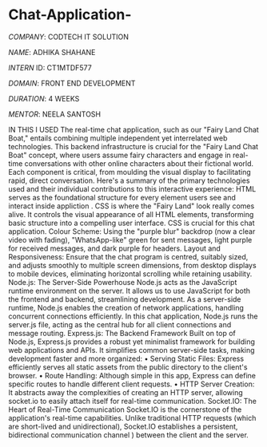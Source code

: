 # Chat-Application-

*COMPANY*: CODTECH IT SOLUTION

*NAME*: ADHIKA SHAHANE

*INTERN* ID: CT1MTDF577

*DOMAIN*: FRONT END DEVELOPMENT

*DURATION*: 4 WEEKS

*MENTOR*: NEELA SANTOSH

IN THIS I USED 
The real-time chat application, such as our "Fairy Land Chat Boat," entails combining multiple independent yet interrelated web technologies. This backend infrastructure is crucial for the "Fairy Land Chat Boat" concept, where users assume fairy characters and engage in real-time conversations with other online characters about their fictional world.
Each component is critical, from moulding the visual display to facilitating rapid, direct conversation. Here's a summary of the primary technologies used and their individual contributions to this interactive experience:
HTML serves as the foundational structure for every element users see and interact inside appliction . 
CSS is where the "Fairy Land" look really comes alive. It controls the visual appearance of all HTML elements, transforming basic structure into a compelling user interface. CSS is crucial for this chat application.
Colour Scheme: Using the "purple blur" backdrop (now a clear video with fading), "WhatsApp-like" green for sent messages, light purple for received messages, and dark purple for headers.
Layout and Responsiveness: Ensure that the chat program is centred, suitably sized, and adjusts smoothly to multiple screen dimensions, from desktop displays to mobile devices, eliminating horizontal scrolling while retaining usability.
Node.js: The Server-Side Powerhouse Node.js acts as the JavaScript runtime environment on the server. It allows us to use JavaScript for both the frontend and backend, streamlining development. As a server-side runtime, Node.js enables the creation of network applications, handling concurrent connections efficiently. In this chat application, Node.js runs the server.js file, acting as the central hub for all client connections and message routing.
Express.js: The Backend Framework Built on top of Node.js, Express.js provides a robust yet minimalist framework for building web applications and APIs. It simplifies common server-side tasks, making development faster and more organized:
•	Serving Static Files: Express efficiently serves all static assets  from the public directory to the client's browser.
•	Route Handling: Although simple in this app, Express can define specific routes to handle different client requests.
•	HTTP Server Creation: It abstracts away the complexities of creating an HTTP server, allowing socket.io to easily attach itself for real-time communication.
Socket.IO: The Heart of Real-Time Communication Socket.IO is the cornerstone of the application's real-time capabilities. Unlike traditional HTTP requests (which are short-lived and unidirectional), Socket.IO establishes a persistent, bidirectional communication channel ) between the client and the server.


